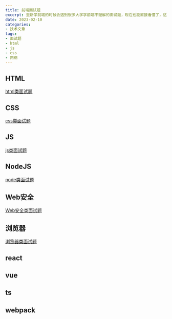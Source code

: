 ```yaml
---
title: 前端面试题
excerpt: 重新学前端的时候会遇到很多大学学前端不理解的面试题，现在也能直接看懂了，这里记录一下作为主入口
date: 2023-02-10
categories:
- 技术文章
tags:
- 面试题
- html
- js
- css
- 网络
---
```


## HTML
[html类面试题](https://shuangxunian.github.io/2023/02/10/23021002/)

## CSS
[css类面试题](https://shuangxunian.github.io/2023/02/15/23021501/)

## JS
[js类面试题](https://shuangxunian.github.io/2023/02/15/23021502/)

## NodeJS
[node类面试题](https://shuangxunian.github.io/2023/02/15/23021503/)

## Web安全
[Web安全类面试题](https://shuangxunian.github.io/2023/02/15/23021504/)

## 浏览器
[浏览器类面试题](https://shuangxunian.github.io/2023/02/15/23021505/)

## react
[]()

## vue
[]()

## ts
[]()

## webpack
[]()



